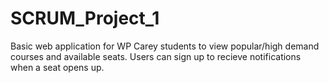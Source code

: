 # SCRUM_Project_1
Basic web application for WP Carey students to view popular/high demand courses and available seats. Users can sign up to recieve notifications when a seat opens up. 
